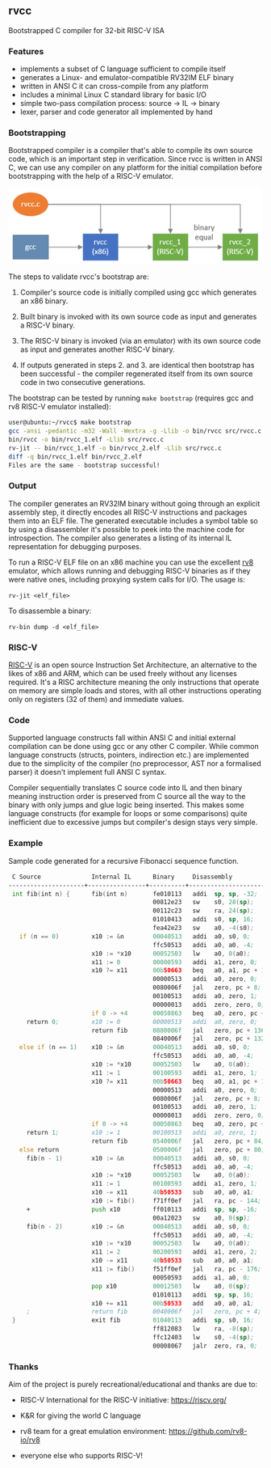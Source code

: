 ## rvcc

Bootstrapped C compiler for 32-bit RISC-V ISA

### Features

* implements a subset of C language sufficient to compile itself
* generates a Linux- and emulator-compatible RV32IM ELF binary
* written in ANSI C it can cross-compile from any platform
* includes a minimal Linux C standard library for basic I/O
* simple two-pass compilation process: source -> IL -> binary
* lexer, parser and code generator all implemented by hand

### Bootstrapping

Bootstrapped compiler is a compiler that's able to compile its own source code, which is an important step in verification. Since rvcc is written in ANSI C, we can use any compiler on any platform for the initial compilation before bootstrapping with the help of a RISC-V emulator.

![diagram](bootstrap.png)

The steps to validate rvcc's bootstrap are:

1. Compiler's source code is initially compiled using gcc which generates an x86 binary.

2. Built binary is invoked with its own source code as input and generates a RISC-V binary.

3. The RISC-V binary is invoked (via an emulator) with its own source code as input and generates another RISC-V binary.

4. If outputs generated in steps 2. and 3. are identical then bootstrap has been successful - the compiler regenerated itself from its own source code in two consecutive generations.

The bootstrap can be tested by running ```make bootstrap``` (requires gcc and rv8 RISC-V emulator installed):

```sh
user@ubuntu:~/rvcc$ make bootstrap
gcc -ansi -pedantic -m32 -Wall -Wextra -g -Llib -o bin/rvcc src/rvcc.c
bin/rvcc -o bin/rvcc_1.elf -Llib src/rvcc.c
rv-jit -- bin/rvcc_1.elf -o bin/rvcc_2.elf -Llib src/rvcc.c
diff -q bin/rvcc_1.elf bin/rvcc_2.elf
Files are the same - bootstrap successful!
```

### Output

The compiler generates an RV32IM binary without going through an explicit assembly step, it directly encodes all
RISC-V instructions and packages them into an ELF file.
The generated executable includes a symbol table so by using a disassembler it's possible to
peek into the machine code for introspection. The compiler also generates a listing of its internal
IL representation for debugging purposes.

To run a RISC-V ELF file on an x86 machine you can use the excellent [rv8](https://github.com/rv8-io/rv8)
emulator, which allows running and debugging RISC-V binaries as if they were native ones,
including proxying system calls for I/O. The usage is:

`rv-jit <elf_file>`

To disassemble a binary:

`rv-bin dump -d <elf_file>`

### RISC-V

[RISC-V](https://en.wikipedia.org/wiki/RISC-V) is an open source Instruction Set Architecture,
an alternative to the likes of x86 and ARM, which can be used freely without any licenses required. It's a RISC
architecture meaning the only instructions that operate on memory are simple loads and stores, with all
other instructions operating only on registers (32 of them) and immediate values.

### Code

Supported language constructs fall within ANSI C and initial external compilation can be done using gcc or any other
C compiler. While common language constructs (structs, pointers, indirection etc.) are implemented due
to the simplicity of the compiler (no preprocessor, AST nor a formalised parser) it doesn't implement full ANSI C syntax.

Compiler sequentially translates C source code into IL and then binary meaning instruction order is preserved from C source
all the way to the binary with only jumps and glue logic being inserted. This makes some language constructs
(for example for loops or some comparisons) quite inefficient due to excessive jumps but compiler's design stays very simple.

### Example

Sample code generated for a recursive Fibonacci sequence function.

```asm
 C Source              Internal IL      Binary     Disassembly                Comment
---------------------+----------------+----------+--------------------------+--------------------------------------
 int fib(int n) {      fib(int n)       fe010113   addi  sp, sp, -32;         reserve stack space for function
                                        00812e23   sw    s0, 28(sp);            store previous frame
                                        00112c23   sw    ra, 24(sp);            store return address
                                        01010413   addi  s0, sp, 16;            set new frame location
                                        fea42e23   sw    a0, -4(s0);            store parameter on stack
   if (n == 0)         x10 := &n        00040513   addi  a0, s0, 0;           get address of variable n
                                        ffc50513   addi  a0, a0, -4;                     
                       x10 := *x10      00052503   lw    a0, 0(a0);           read value from address into a0
                       x11 := 0         00000593   addi  a1, zero, 0;         set a1 to zero
                       x10 ?= x11       00b50663   beq   a0, a1, pc + 12;     compare a0 with a1, if equal jump +3
                                        00000513   addi  a0, zero, 0;           set a0 to zero
                                        0080006f   jal   zero, pc + 8;          skip next instruction
                                        00100513   addi  a0, zero, 1;           set a0 to one
                                        00000013   addi  zero, zero, 0;                 
                       if 0 -> +4       00050863   beq   a0, zero, pc + 16;   if a0 is zero, jump forward
     return 0;         x10 := 0         00000513   addi  a0, zero, 0;         else set return value to zero 
                       return fib       0880006f   jal   zero, pc + 136;        jump to function exit
                                        0840006f   jal   zero, pc + 132;            
   else if (n == 1)    x10 := &n        00040513   addi  a0, s0, 0;           get address of variable n
                                        ffc50513   addi  a0, a0, -4;                   
                       x10 := *x10      00052503   lw    a0, 0(a0);           read value from address into a0
                       x11 := 1         00100593   addi  a1, zero, 1;         set a1 to one
                       x10 ?= x11       00b50663   beq   a0, a1, pc + 12;     compare a0 with a1, if equal jump +3
                                        00000513   addi  a0, zero, 0;           set a0 to zero
                                        0080006f   jal   zero, pc + 8;          skip next instruction
                                        00100513   addi  a0, zero, 1;           set a0 to one
                                        00000013   addi  zero, zero, 0;                       
                       if 0 -> +4       00050863   beq   a0, zero, pc + 16;   if a0 is zero, jump forward
     return 1;         x10 := 1         00100513   addi  a0, zero, 1;         else set return value to one
                       return fib       0540006f   jal   zero, pc + 84;         jump to function exit
   else return                          0500006f   jal   zero, pc + 80;                  
     fib(n - 1)        x10 := &n        00040513   addi  a0, s0, 0;           get address of variable n
                                        ffc50513   addi  a0, a0, -4;                       
                       x10 := *x10      00052503   lw    a0, 0(a0);           read value from address into a0
                       x11 := 1         00100593   addi  a1, zero, 1;         set a1 to one
                       x10 -= x11       40b50533   sub   a0, a0, a1;          subtract a1 from a0
                       x10 := fib()     f71ff0ef   jal   ra, pc - 144;        call function fib() into a0
     +                 push x10         ff010113   addi  sp, sp, -16;         store result on stack
                                        00a12023   sw    a0, 0(sp);                     
     fib(n - 2)        x10 := &n        00040513   addi  a0, s0, 0;           get address of variable n
                                        ffc50513   addi  a0, a0, -4;                 
                       x10 := *x10      00052503   lw    a0, 0(a0);           read value from address into a0
                       x11 := 2         00200593   addi  a1, zero, 2;         set a1 to two
                       x10 -= x11       40b50533   sub   a0, a0, a1;          subtract a1 from a0
                       x11 := fib()     f51ff0ef   jal   ra, pc - 176;        call function fib() into a1
                                        00050593   addi  a1, a0, 0;                              
                       pop x10          00012503   lw    a0, 0(sp);           retrieve result off stack into a0
                                        01010113   addi  sp, sp, 16;                       
                       x10 += x11       00b50533   add   a0, a0, a1;          add a1 to a0
     ;                 return fib       0040006f   jal   zero, pc + 4;        jump to function exit
 }                     exit fib         01040113   addi  sp, s0, 16;          trim stack space
                                        ff812083   lw    ra, -8(sp);          recover return address
                                        ffc12403   lw    s0, -4(sp);          recover previous frame
                                        00008067   jalr  zero, ra, 0;         return from function
```

### Thanks

Aim of the project is purely recreational/educational and thanks are due to:

* RISC-V International for the RISC-V initiative: https://riscv.org/

* K&R for giving the world C language

* rv8 team for a great emulation environment: https://github.com/rv8-io/rv8

* everyone else who supports RISC-V!
